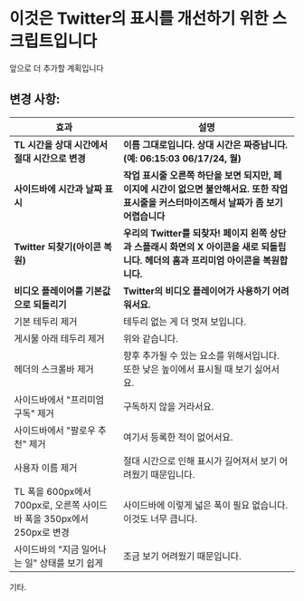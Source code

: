 # 이것은 Twitter의 표시를 개선하기 위한 스크립트입니다

앞으로 더 추가할 계획입니다

## 변경 사항:

| 효과                                                                   | 설명                                                                                                                                        |
| ---------------------------------------------------------------------- | ------------------------------------------------------------------------------------------------------------------------------------------- |
| **TL 시간을 상대 시간에서 절대 시간으로 변경**                         | **이름 그대로입니다. 상대 시간은 짜증납니다. (예: 06:15:03 06/17/24, 월)**                                                                  |
| **사이드바에 시간과 날짜 표시**                                        | **작업 표시줄 오른쪽 하단을 보면 되지만, 페이지에 시간이 없으면 불안해서요. 또한 작업 표시줄을 커스터마이즈해서 날짜가 좀 보기 어렵습니다** |
| **Twitter 되찾기(아이콘 복원)**                                        | **우리의 Twitter를 되찾자! 페이지 왼쪽 상단과 스플래시 화면의 X 아이콘을 새로 되돌립니다. 헤더의 홈과 프리미엄 아이콘을 복원합니다.**       |
| **비디오 플레이어를 기본값으로 되돌리기**                              | **Twitter의 비디오 플레이어가 사용하기 어려워서요.**                                                                                        |
| 기본 테두리 제거                                                       | 테두리 없는 게 더 멋져 보입니다.                                                                                                            |
| 게시물 아래 테두리 제거                                                | 위와 같습니다.                                                                                                                              |
| 헤더의 스크롤바 제거                                                   | 향후 추가될 수 있는 요소를 위해서입니다. 또한 낮은 높이에서 표시될 때 보기 싫어서요.                                                        |
| 사이드바에서 "프리미엄 구독" 제거                                      | 구독하지 않을 거라서요.                                                                                                                     |
| 사이드바에서 "팔로우 추천" 제거                                        | 여기서 등록한 적이 없어서요.                                                                                                                |
| 사용자 이름 제거                                                       | 절대 시간으로 인해 표시가 길어져서 보기 어려웠기 때문입니다.                                                                                |
| TL 폭을 600px에서 700px로, 오른쪽 사이드바 폭을 350px에서 250px로 변경 | 사이드바에 이렇게 넓은 폭이 필요 없습니다. 이것도 너무 큽니다.                                                                              |
| 사이드바의 "지금 일어나는 일" 상태를 보기 쉽게                         | 조금 보기 어려웠기 때문입니다.                                                                                                              |

기타.
